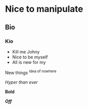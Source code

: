 # Nice to manipulate

## Bio

### Kio

* Kill me Johny
* Nice to be myself
* All is new for my

New things <sup> idea of nowhere </sub> 

*Hyper than ever*

**Bold**

***Off***



